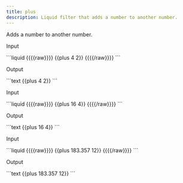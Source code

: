 ```yaml
---
title: plus
description: Liquid filter that adds a number to another number.
---
```

Adds a number to another number.
<p class="code-label">Input</p>
```liquid
{{{{raw}}}}
{{plus 4 2}}
{{{{/raw}}}}
```
<p class="code-label">Output</p>
```text
{{plus 4 2}}
```
<p class="code-label">Input</p>
```liquid
{{{{raw}}}}
{{plus 16 4}}
{{{{/raw}}}}
```
<p class="code-label">Output</p>
```text
{{plus 16 4}}
```
<p class="code-label">Input</p>
```liquid
{{{{raw}}}}
{{plus 183.357 12}}
{{{{/raw}}}}
```
<p class="code-label">Output</p>
```text
{{plus 183.357 12}}
```